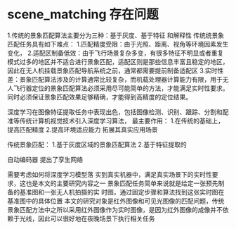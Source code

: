 # scene_matching 存在问题
1.传统的景象匹配算法主要分为三种：基于灰度、基于特征 和解释性
传统统景象匹配任务具有如下难点：
  1.匹配精度受限：由于光照、距离、视角等环境因素发生变化，
  2.适配区制备低效：由于飞行场景复杂多变，有很多特征不明显或者重复模式过多的地区并不适合进行景象匹配，适配区则是那些信息丰富且稳定的地区，因此在无人机挂载景象匹配导航系统之前，通常都需要提前制备适配区
  3.实时性差：景象匹配算法涉及的计算通常比较复杂，而机载处理器计算能力有限，用于无人飞行器定位的景象匹配算法必须采用尽可能简单的方法，才能满足实时性要求。同时必须保证景象匹配效果足够精确，才能得到高精度的定位结果。

  深度学习在图像特征提取任务中表现出色，包括图像检测、识别、跟踪、分割和配准等传统计算机视觉技术引入深度学习算法，
  最主要作用：
  1.在传统的基础上，提高匹配精度
  2.提高环境适应能力 拓展其真实应用场景

  传统景象匹配：
  1.基于灰度区域的景象匹配算法
  2.基于特征提取的

  自动编码器
  提出了孪生网络


需要考虑如何将深度学习模型落
实到真实机器中，满足真实场景下的实时性要求，这也是本文的主要研究内容之一
景象匹配任务简单来说就是给定一张预先制备的基准图和一张无人机拍摄的实
时图，通过固定步骤和算法找到这张实时图在基准图中的具体位置
本文的研究对象是红外图像和可见光图像的匹配问题，传统景象匹配方法中之所以采用红外图像作为实时图像，是因为红外图像的成像并不依赖于光线，因此可以很好地在夜晚场景下执行相关任务
